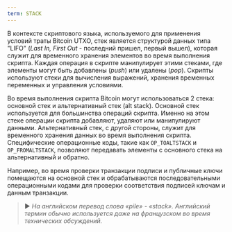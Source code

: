 ```yaml
---
term: STACK
---
```


В контексте скриптового языка, используемого для применения условий траты Bitcoin UTXO, стек является структурой данных типа "LIFO" (*Last In, First Out* - последний пришел, первый вышел), которая служит для временного хранения элементов во время выполнения скрипта. Каждая операция в скрипте манипулирует этими стеками, где элементы могут быть добавлены (*push*) или удалены (*pop*). Скрипты используют стеки для вычисления выражений, хранения временных переменных и управления условиями.

Во время выполнения скрипта Bitcoin могут использоваться 2 стека: основной стек и альтернативный стек (alt stack). Основной стек используется для большинства операций скрипта. Именно на этом стеке операции скрипта добавляют, удаляют или манипулируют данными. Альтернативный стек, с другой стороны, служит для временного хранения данных во время выполнения скрипта. Специфические операционные коды, такие как `OP_TOALTSTACK` и `OP_FROMALTSTACK`, позволяют передавать элементы с основного стека на альтернативный и обратно.

Например, во время проверки транзакции подписи и публичные ключи помещаются на основной стек и обрабатываются последовательными операционными кодами для проверки соответствия подписей ключам и данным транзакции.

> ► *На английском перевод слова «pile» - «stack». Английский термин обычно используется даже на французском во время технических обсуждений.*